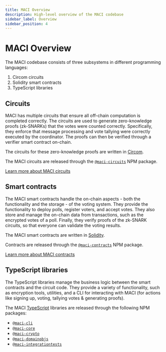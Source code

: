 ```yaml
---
title: MACI Overview
description: High-level overview of the MACI codebase
sidebar_label: Overview
sidebar_position: 4
---
```


# MACI Overview

The MACI codebase consists of three subsystems in different programming languages:

1. Circom circuits
2. Solidity smart contracts
3. TypeScript libraries

## Circuits

MACI has multiple circuits that ensure all off-chain computation is completed correctly. The circuits are used to generate zero-knowledge proofs (zk-SNARKs) that the votes were counted correctly. Specifically, they enforce that message processing and vote tallying were correctly executed by the coordinator. The proofs can then be verified through a verifier smart contract on-chain.

The circuits for these zero-knowledge proofs are written
in [Circom](https://iden3.io/circom).

The MACI circuits are released through the [`@maci-circuits`](https://www.npmjs.com/package/maci-circuits) NPM package.

[Learn more about MACI circuits](/docs/v1.2/circuits)

## Smart contracts

The MACI smart contracts handle the on-chain aspects - both the functionality and the storage - of the voting system. They provide the functionality to deploy polls, register voters, and accept votes. They also store and manage the on-chain data from transactions, such as the encrypted votes of a poll. Finally, they verify proofs of the zk-SNARK circuits, so that everyone can validate the voting results.

The MACI smart contracts are written in [Solidity](https://soliditylang.org/).

Contracts are released through the [`@maci-contracts`](https://www.npmjs.com/package/maci-contracts) NPM package.

[Learn more about MACI contracts](/docs/v1.2/contracts)

## TypeScript libraries

The TypeScript libraries manage the business logic between the smart contracts and the circuit code. They provide a variety of functionality, such as encryption tools, utilities, and a CLI for interacting with MACI (for actions like signing up, voting, tallying votes & generating proofs).

The MACI [TypeScript](https://www.typescriptlang.org/) libraries are released through the following NPM packages:

- [`@maci-cli`](https://www.npmjs.com/package/maci-cli)
- [`@maci-core`](https://www.npmjs.com/package/maci-core)
- [`@maci-crypto`](https://www.npmjs.com/package/maci-crypto)
- [`@maci-domainobjs`](https://www.npmjs.com/package/maci-domainobjs)
- [`@maci-integrationtests`](https://www.npmjs.com/package/maci-integrationtests)
